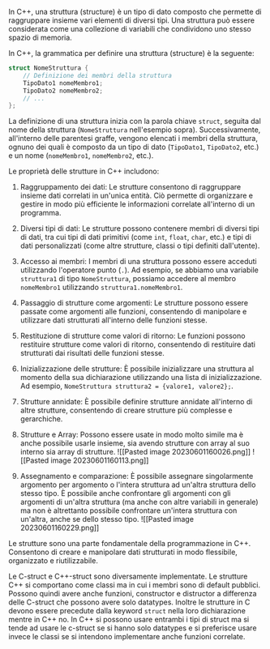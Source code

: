 In C++, una struttura (structure) è un tipo di dato composto che permette di raggruppare insieme vari elementi di diversi tipi. Una struttura può essere considerata come una collezione di variabili che condividono uno stesso spazio di memoria.

In C++, la grammatica per definire una struttura (structure) è la seguente:

```cpp
struct NomeStruttura {
    // Definizione dei membri della struttura
    TipoDato1 nomeMembro1;
    TipoDato2 nomeMembro2;
    // ...
};
```

La definizione di una struttura inizia con la parola chiave `struct`, seguita dal nome della struttura (`NomeStruttura` nell'esempio sopra). Successivamente, all'interno delle parentesi graffe, vengono elencati i membri della struttura, ognuno dei quali è composto da un tipo di dato (`TipoDato1`, `TipoDato2`, etc.) e un nome (`nomeMembro1`, `nomeMembro2`, etc.).

Le proprietà delle strutture in C++ includono:

1. Raggruppamento dei dati: Le strutture consentono di raggruppare insieme dati correlati in un'unica entità. Ciò permette di organizzare e gestire in modo più efficiente le informazioni correlate all'interno di un programma.

2. Diversi tipi di dati: Le strutture possono contenere membri di diversi tipi di dati, tra cui tipi di dati primitivi (come `int`, `float`, `char`, etc.) e tipi di dati personalizzati (come altre strutture, classi o tipi definiti dall'utente).

3. Accesso ai membri: I membri di una struttura possono essere acceduti utilizzando l'operatore punto (`.`). Ad esempio, se abbiamo una variabile `struttura1` di tipo `NomeStruttura`, possiamo accedere al membro `nomeMembro1` utilizzando `struttura1.nomeMembro1`.

4. Passaggio di strutture come argomenti: Le strutture possono essere passate come argomenti alle funzioni, consentendo di manipolare e utilizzare dati strutturati all'interno delle funzioni stesse.

5. Restituzione di strutture come valori di ritorno: Le funzioni possono restituire strutture come valori di ritorno, consentendo di restituire dati strutturati dai risultati delle funzioni stesse.

6. Inizializzazione delle strutture: È possibile inizializzare una struttura al momento della sua dichiarazione utilizzando una lista di inizializzazione. Ad esempio, `NomeStruttura struttura2 = {valore1, valore2};`.

7. Strutture annidate: È possibile definire strutture annidate all'interno di altre strutture, consentendo di creare strutture più complesse e gerarchiche.

8. Strutture e Array: Possono essere usate in modo molto simile ma è anche possibile usarle insieme, sia avendo strutture con array al suo interno sia array di strutture.
![[Pasted image 20230601160026.png]]
![[Pasted image 20230601160113.png]]
9. Assegnamento e comparazione: È possibile assegnare singolarmente argomento per argomento o l'intera struttura ad un'altra struttura dello stesso tipo. È possibile anche confrontare gli argomenti con gli argomenti di un'altra struttura (ma anche con altre variabili in generale) ma non è altrettanto possibile confrontare un'intera struttura con un'altra, anche se dello stesso tipo.
 ![[Pasted image 20230601160229.png]]


Le strutture sono una parte fondamentale della programmazione in C++. Consentono di creare e manipolare dati strutturati in modo flessibile, organizzato e riutilizzabile.

Le C-struct e C++-struct sono diversamente implementate. Le strutture C++ si comportano come classi ma in cui i membri sono di default pubblici. Possono quindi avere anche funzioni, constructor e distructor a differenza delle C-struct che possono avere solo datatypes. Inoltre le strutture in C devono essere precedute dalla keyword `struct` nella loro dichiarazione mentre in C++ no. In C++ si possono usare entrambi i tipi di struct ma si tende ad usare le c-struct se si hanno solo datatypes e si preferisce usare invece le classi se si intendono implementare anche funzioni correlate.
